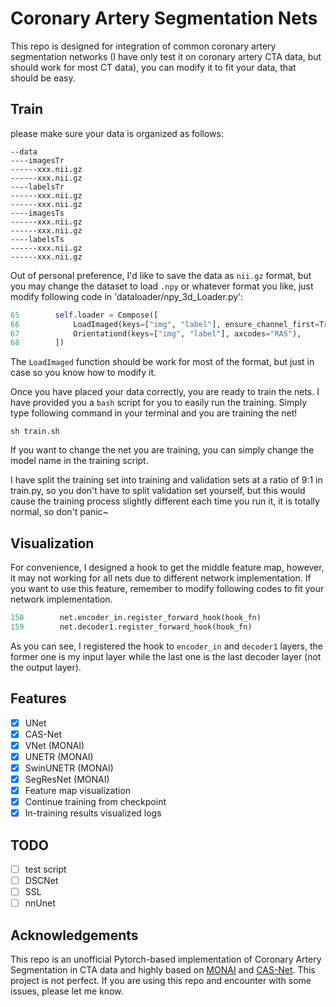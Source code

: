 # Coronary Artery Segmentation Nets

This repo is designed for integration of common coronary artery segmentation networks (I have only test it on coronary artery CTA data, but should work for most CT data), you can modify it to fit your data, that should be easy.

## Train

please make sure your data is organized as follows:

```
--data
----imagesTr
------xxx.nii.gz
------xxx.nii.gz
----labelsTr
------xxx.nii.gz
------xxx.nii.gz
----imagesTs
------xxx.nii.gz
------xxx.nii.gz
----labelsTs
------xxx.nii.gz
------xxx.nii.gz
```

Out of personal preference, I'd like to save the data as `nii.gz` format, but you may change the dataset to load `.npy` or whatever format you like, just modify following code in 'dataloader/npy_3d_Loader.py':

```python
65        self.loader = Compose([
66            LoadImaged(keys=["img", "label"], ensure_channel_first=True),
67            Orientationd(keys=["img", "label"], axcodes="RAS"),
68        ])
```

The `LoadImaged` function should be work for most of the format, but just in case so you know how to modify it.

Once you have placed your data correctly, you are ready to train the nets. I have provided you a `bash` script for you to easily run the training. Simply type following command in your terminal and you are training the net!

```shell
sh train.sh
```

If you want to change the net you are training, you can simply change the model name in the training script.

I have split the training set into training and validation sets at a ratio of 9:1 in train.py, so you don't have to split validation set yourself, but this would cause the training process slightly different each time you run it, it is totally normal, so don't panic~

## Visualization

For convenience, I designed a hook to get the middle feature map, however, it may not working for all nets due to different network implementation. If you want to use this feature, remember to modify following codes to fit your network implementation.

```python
158        net.encoder_in.register_forward_hook(hook_fn)
159        net.decoder1.register_forward_hook(hook_fn)
```

As you can see, I registered the hook to `encoder_in` and `decoder1` layers, the former one is my input layer while the last one is the last decoder layer (not the output layer).

## Features

- [X] UNet
- [X] CAS-Net
- [X] VNet (MONAI)
- [X] UNETR (MONAI)
- [X] SwinUNETR (MONAI)
- [X] SegResNet (MONAI)
- [X] Feature map visualization
- [X] Continue training from checkpoint
- [X] In-training results visualized logs

## TODO

- [ ] test script
- [ ] DSCNet
- [ ] SSL
- [ ] nnUnet

## Acknowledgements

This repo is an unofficial Pytorch-based implementation of Coronary Artery Segmentation in CTA data and highly based on [MONAI](https://docs.monai.io/en/stable/) and [CAS-Net](https://github.com/Cassie-CV/CAS-Net). This project is not perfect. If you are using this repo and encounter with some issues, please let me know.

